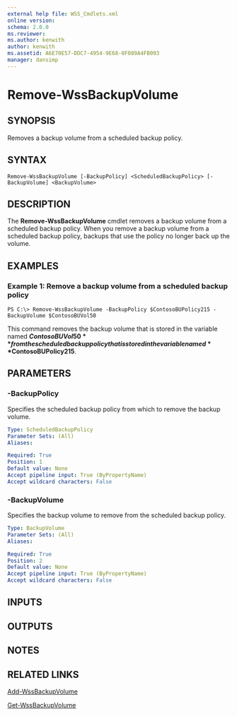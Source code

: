 ```yaml
---
external help file: WSS_Cmdlets.xml
online version: 
schema: 2.0.0
ms.reviewer:
ms.author: kenwith
author: kenwith
ms.assetid: A6E70E57-DDC7-4954-9E68-0F089A4FB093
manager: dansimp
---
```


# Remove-WssBackupVolume

## SYNOPSIS
Removes a backup volume from a scheduled backup policy.

## SYNTAX

```
Remove-WssBackupVolume [-BackupPolicy] <ScheduledBackupPolicy> [-BackupVolume] <BackupVolume>
```

## DESCRIPTION
The **Remove-WssBackupVolume** cmdlet removes a backup volume from a scheduled backup policy.
When you remove a backup volume from a scheduled backup policy, backups that use the policy no longer back up the volume.

## EXAMPLES

### Example 1: Remove a backup volume from a scheduled backup policy
```
PS C:\> Remove-WssBackupVolume -BackupPolicy $ContosoBUPolicy215 -BackupVolume $ContosoBUVol50
```

This command removes the backup volume that is stored in the variable named **$ContosoBUVol50** from the scheduled backup policy that is stored in the variable named **$ContosoBUPolicy215**.

## PARAMETERS

### -BackupPolicy
Specifies the scheduled backup policy from which to remove the backup volume.

```yaml
Type: ScheduledBackupPolicy
Parameter Sets: (All)
Aliases: 

Required: True
Position: 1
Default value: None
Accept pipeline input: True (ByPropertyName)
Accept wildcard characters: False
```

### -BackupVolume
Specifies the backup volume to remove from the scheduled backup policy.

```yaml
Type: BackupVolume
Parameter Sets: (All)
Aliases: 

Required: True
Position: 2
Default value: None
Accept pipeline input: True (ByPropertyName)
Accept wildcard characters: False
```

## INPUTS

## OUTPUTS

## NOTES

## RELATED LINKS

[Add-WssBackupVolume](./Add-WssBackupVolume.md)

[Get-WssBackupVolume](./Get-WssBackupVolume.md)
